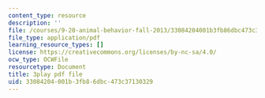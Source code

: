 ```yaml
---
content_type: resource
description: ''
file: /courses/9-20-animal-behavior-fall-2013/33084204001b3fb86dbc473c37130329_472241.pdf
file_type: application/pdf
learning_resource_types: []
license: https://creativecommons.org/licenses/by-nc-sa/4.0/
ocw_type: OCWFile
resourcetype: Document
title: 3play pdf file
uid: 33084204-001b-3fb8-6dbc-473c37130329
---
```

